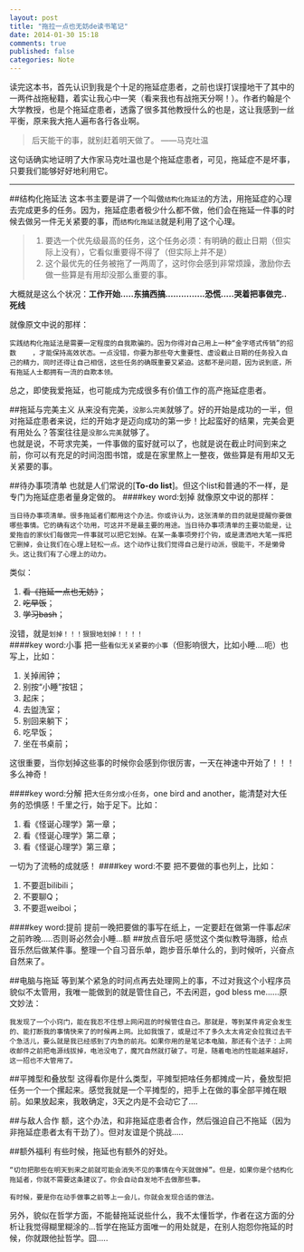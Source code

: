```yaml
---
layout: post
title: "拖拉一点也无妨de读书笔记"
date: 2014-01-30 15:18
comments: true
published: false
categories: Note
---
```


读完这本书，首先认识到我是个十足的拖延症患者，之前也误打误撞地干了其中的一两件战拖秘籍，着实让我心中一笑（看来我也有战拖天分啊！）。作者约翰是个大学教授，也是个拖延症患者，透露了很多其他教授什么的也是，这让我感到一丝平衡，原来我大拖人遍布各行各业啊。    

> 后天能干的事，就别赶着明天做了。 ——马克吐温

这句话确实地证明了大作家马克吐温也是个拖延症患者，可见，拖延症不是坏事，只要我们能够好好地利用它。    
<!--more-->
***

##结构化拖延法
这本书主要是讲了一个叫做`结构化拖延法`的方法，用拖延症的心理去完成更多的任务。因为，拖延症患者极少什么都不做，他们会在拖延一件事的时候去做另一件无关紧要的事，而`结构化拖延法`就是利用了这个心理。    
> 1. 要选一个优先级最高的任务，这个任务必须：有明确的截止日期（但实际上没有），它看似重要得不得了（但实际上并不是）     
> 2. 这个最优先的任务被拖了一两周了，这时你会感到非常烦躁，激励你去做一些算是有用却没那么重要的事。

大概就是这么个状况：**工作开始.....东搞西搞...............恐慌.....哭着把事做完..死线** 

就像原文中说的那样：
```
实践结构化拖延法是需要一定程度的自我欺骗的。因为你得对自己用上一种“金字塔式传销”的招数    ，才能保持高效状态。一点没错，你要为那些夸大重要性、虚设截止日期的任务投入自己的精力，同时还得让自己相信，这些任务的确既重要又紧迫。这都不是问题，因为说到底，所有拖延人士都拥有一流的自欺本领。
```
总之，即使我爱拖延，也可能成为完成很多有价值工作的高产拖延症患者。

##拖延与完美主义
从来没有完美，`没那么完美`就够了。好的开始是成功的一半，但对拖延症患者来说，烂的开始才是迈向成功的第一步！比起蛮好的结果，完美会更有用处么？答案往往是`没那么完美`就够了。    
也就是说，不苛求完美，一件事做的蛮好就可以了，也就是说在截止时间到来之前，你可以有充足的时间泡图书馆，或是在家里熬上一整夜，做些算是有用却又无关紧要的事。

##待办事项清单
也就是人们常说的[**To-do list**]。但这个list和普通的不一样，是专门为拖延症患者量身定做的。
####key word:划掉
就像原文中说的那样：
```
当日待办事项清单。很多拖延者们都用这个办法。你或许认为，这张清单的目的就是提醒你要做哪些事情。它的确有这个功用，可这并不是最主要的用途。当日待办事项清单的主要功能是，让爱拖沓的家伙们每做完一件事就可以把它划掉。在某一条事项旁打个钩，或是潇洒地大笔一挥把它删掉，会让我们在心理上轻松一点。这个动作让我们觉得自己是行动派，很能干，不是懒骨头。这让我们有了心理上的动力。
```
类似：
 1. ~~看《拖延一点也无妨》~~； 
 2. ~~吃早饭~~； 
 3. ~~学习bash~~；

没错，就是`划掉！！！狠狠地划掉！！！！`  
####key word:小事
把一些`看似无关紧要的小事`（但影响很大，比如小睡....呃）也写上，比如：
 1. 关掉闹钟； 
 2. 别按“小睡”按钮； 
 3. 起床； 
 4. 去盥洗室； 
 4. 别回来躺下；
 5. 吃早饭；
 6. 坐在书桌前；       

这很重要，当你划掉这些事的时候你会感到你很厉害，一天在神速中开始了！！！多么神奇！   

####key word:分解
把`大任务分成小任务`，one bird and another，能清楚对大任务的恐惧感！千里之行，始于足下。比如：
 1. 看《怪诞心理学》第一章； 
 2. 看《怪诞心理学》第二章； 
 3. 看《怪诞心理学》第三章； 

一切为了流畅的成就感！
####key word:不要
把不要做的事也列上，比如：
 1. 不要逛bilibili； 
 2. 不要聊Q； 
 3. 不要逛weiboi；
 
####key word:提前
提前一晚把要做的事写在纸上，一定要赶在做第一件事*起床*之前昨晚.....否则哥必然会小睡...额
##放点音乐吧
感觉这个类似教导海豚，给点音乐然后做某件事。整理一个自习音乐单，跑步音乐单什么的，到时候听，兴奋点自然来了。

##电脑与拖延
等到某个紧急的时间点再去处理网上的事，不过对我这个小程序员貌似不太管用，我唯一能做到的就是管住自己，不去闲逛，god bless me......原文妙法：
```
我发现了一个小窍门，能在我忍不住想上网闲逛的时候管住自己。那就是，等到某件肯定会发生的、能打断我的事情快来了的时候再上网。比如我饿了，或是过不了多久太太肯定会拉我过去干个急活儿，要么就是我已经感到了内急的前兆。如果你用的是笔记本电脑，那还有个法子：上网收邮件之前把电源线拔掉，电池没电了，魔咒自然就打破了。可是，随着电池的性能越来越好，这一招也不大管用了。
```

##平摊型和叠放型
这得看你是什么类型，平摊型把啥任务都摊成一片，叠放型把任务一个一个摞起来。感觉我就是一个平摊型的，把手上在做的事全部平摊在眼前。如果放起来，我敢确定，3天之内是不会动它了....

##与敌人合作
额，这个办法，和非拖延症患者合作，然后强迫自己不拖延（因为非拖延症患者太有干劲了）。但对友谊是个挑战.....

##额外福利
有些时候，拖延也有额外的好处。
```
“切勿把那些在明天到来之前就可能会消失不见的事情在今天就做掉”。但是，如果你是个结构化拖延者，你就不需要这条建议了。你会自动自发地不去做那些事。
```
```
有时候，要是你在动手做事之前等上一会儿，你就会发现合适的做法。
```


另外，貌似在哲学方面，不能替拖延说些什么，我不太懂哲学，作者在这方面的分析让我觉得糊里糊涂的...哲学在拖延方面唯一的用处就是，在别人抱怨你拖延的时候，你就跟他扯哲学。囧.....

